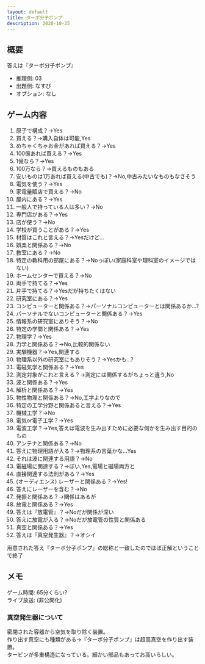 ```yaml
---
layout: default
title: ターボ分子ポンプ
description: 2020-10-25
---
```


## 概要

答えは『ターボ分子ポンプ』

- 推理側: 03
- 出題側: なすび
- オプション: なし

## ゲーム内容

1. 原子で構成？→Yes
2. 買える？→購入自体は可能,Yes
3. めちゃくちゃお金があれば買える？→Yes
4. 100億あれば買える？→Yes
5. 1億なら？→Yes
6. 100万なら？→買えるものもある
7. 安いものは1万あれば買える(中古でも)？→No,中古みたいなものもなさそう
8. 電気を使う？→Yes
9. 家電量販店で買える？→No
10. 屋内にある？→Yes
11. 一般人で持っている人は多い？→No
12. 専門店がある？→Yes
13. 店が使う？→No
14. 学校が買うことがある？→Yes
15. 材質はこれと言える？→Yesだけど…
16. 娯楽と関係ある？→No
17. 教室にある？→No
18. 特定の教科用の部屋にある？→Noっぽい(家庭科室や理科室のイメージではない)
19. ホームセンターで買える？→No
20. 両手で持てる？→Yes
21. 片手で持てる？→Yesだが持ちたくはない
22. 研究室にある？→Yes
23. コンピューターと関係ある？→パーソナルコンピューターとは関係あるか…?
24. パーソナルでないコンピューターと関係ある？→Yes
25. 情報系の研究室にありそう？→No
26. 特定の学問と関係ある？→Yes
27. 物理学？→Yes
28. 力学と関係ある？→No,比較的関係ない
29. 実験機器？→Yes,関連する
30. 物理系以外の研究室にもありそう？→Yesかも…?
31. 電磁気学と関係ある？→Yes
32. 測定対象がこれと言える？→測定には関係するがちょっと違う,No
33. 波と関係ある？→Yes
34. 解析と関係ある？→Yes
35. 物性物理と関係ある？→No,工学よりなので
36. 特定の工学分野と関係あると言える？→Yes
37. 機械工学？→No
38. 電気or電子工学？→Yes
39. 電波工学？→Yes,答えは電波を生み出すために必要な何かを生み出す目的のもの
40. アンテナと関係ある？→No
41. 答えに物理用語が入る？→物理系の言葉かな…Yes
42. それは波に関連する用語？→No
43. 電磁場に関連する？→ぽい,Yes,電場と磁場両方と
44. 直接関連する法則がある？→Yes
45. (オーディエンス) レーザーと関係ある？→Yes!
46. 答えにレーザーを含む？→No
47. 発振と関係ある？→関係はあるが
48. 放電と関係ある？→Yes
49. 答えは『放電管』？→Noだが関係が深い
50. 答えに放電が入る？→Noだが放電管の性質と関係ある
51. 真空と関係ある？→Yes
52. 答えは『真空発生器』？→オシイ

用意された答え『ターボ分子ポンプ』の総称と一致したのでほぼ正解ということで終了

## メモ

ゲーム時間: 65分くらい?  
ライブ放送: (非公開化)

### 真空発生器について

密閉された容器から空気を取り除く装置。  
作り出す真空にも種類がある→『ターボ分子ポンプ』は超高真空を作り出す装置。  
タービンが多重構造になっている。細かい部品もあってお高いらしい。
